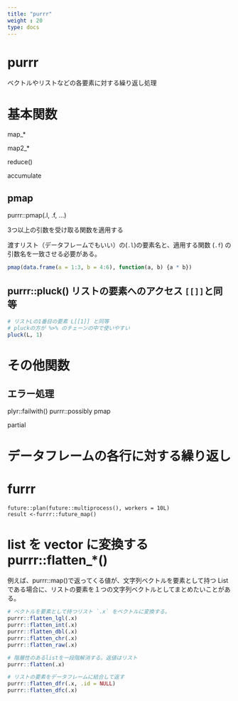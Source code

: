 ```yaml
---
title: "purrr"
weight : 20
type: docs
---
```



# purrr

ベクトルやリストなどの各要素に対する繰り返し処理

# 基本関数


map_*

map2_*

reduce()

accumulate 


## pmap

purrr::pmap(.l, .f, ...)

3つ以上の引数を受け取る関数を適用する

渡すリスト（データフレームでもいい）の(`.l`)の要素名と、適用する関数 (`.f`) の引数名を一致させる必要がある。

```r
pmap(data.frame(a = 1:3, b = 4:6), function(a, b) {a * b})
```


## purrr::pluck() リストの要素へのアクセス `[[]]`と同等

```r
# リストLの1番目の要素 L[[1]] と同等
# pluckの方が %>% のチェーンの中で使いやすい
pluck(L, 1)
```


# その他関数

## エラー処理

plyr::failwith()
purrr::possibly
pmap

partial





# データフレームの各行に対する繰り返し









# furrr

```
future::plan(future::multiprocess(), workers = 10L)
result <-furrr::future_map()
```


# list を vector に変換する purrr::flatten_*()

例えば、purrr::map()で返ってくる値が、文字列ベクトルを要素として持つ List である場合に、リストの要素を１つの文字列ベクトルとしてまとめたいことがある。



```r
# ベクトルを要素として持つリスト `.x` をベクトルに変換する。
purrr::flatten_lgl(.x)
purrr::flatten_int(.x)
purrr::flatten_dbl(.x)
purrr::flatten_chr(.x)
purrr::flatten_raw(.x)

# 階層性のあるlistを一段階解消する。返値はリスト
purrr::flatten(.x)

# リストの要素をデータフレームに結合して返す
purrr::flatten_dfr(.x, .id = NULL)
purrr::flatten_dfc(.x)
```








